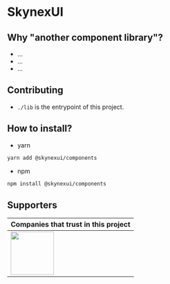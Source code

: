 # SkynexUI

## Why "another component library"?
- ...
- ...
- ...

## Contributing
- `./lib` is the entrypoint of this project.

## How to install?
- yarn
```sh
yarn add @skynexui/components
```

- npm
```sh
npm install @skynexui/components
```

## Supporters

| Companies that trust in this project |
| --- |
| [<img src="https://www.likeaboss.com.br/wp-content/uploads/2016/02/alura-dark.svg" width="100px" />](https://alura.com.br/) |
